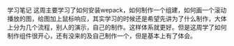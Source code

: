 ﻿学习笔记
这周主要学习了如何安装wepack，如何制作一个组建，如何画一个滚动播放的图，给图加上鼠标响应，其实学习的时候还是希望先讲为了什么制作，大体上分为几个流程，别人的演示，自己的制作。这样体系就更好。但是这周学了如何制作组件很开心，还有没来的及自己制作一个，但是基本上有了体会。
